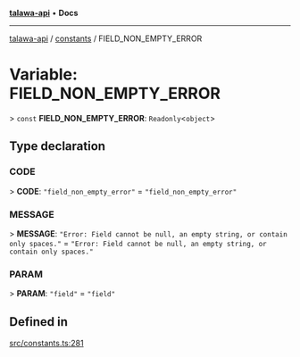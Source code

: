 [**talawa-api**](../../README.md) • **Docs**

***

[talawa-api](../../modules.md) / [constants](../README.md) / FIELD\_NON\_EMPTY\_ERROR

# Variable: FIELD\_NON\_EMPTY\_ERROR

\> `const` **FIELD\_NON\_EMPTY\_ERROR**: `Readonly`\<`object`\>

## Type declaration

### CODE

\> **CODE**: `"field_non_empty_error"` = `"field_non_empty_error"`

### MESSAGE

\> **MESSAGE**: `"Error: Field cannot be null, an empty string, or contain only spaces."` = `"Error: Field cannot be null, an empty string, or contain only spaces."`

### PARAM

\> **PARAM**: `"field"` = `"field"`

## Defined in

[src/constants.ts:281](https://github.com/PalisadoesFoundation/talawa-api/blob/1f38da5423898626c6ebfa24896a9c3d008195c6/src/constants.ts#L281)
